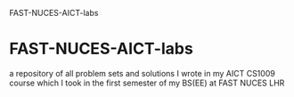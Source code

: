 ﻿FAST-NUCES-AICT-labs
# FAST-NUCES-AICT-labs
a repository of all problem sets and solutions I wrote in my AICT CS1009 course 
which I took in the first semester of my BS(EE) at FAST NUCES LHR
